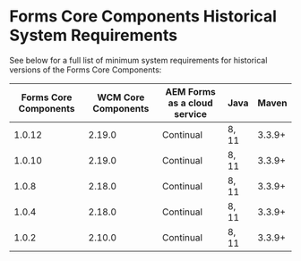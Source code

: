 # Forms Core Components Historical System Requirements

See below for a full list of minimum system requirements for historical versions of the Forms Core Components:

| Forms Core Components | WCM Core Components | AEM Forms as a cloud service | Java  | Maven  |  
| --------------------- | ------------------- | ---------------------------- | ----- | ------ | 
| 1.0.12                | 2.19.0              | Continual                    | 8, 11 | 3.3.9+ |
| 1.0.10                | 2.19.0              | Continual                    | 8, 11 | 3.3.9+ |
| 1.0.8                 | 2.18.0              | Continual                    | 8, 11 | 3.3.9+ |
| 1.0.4                 | 2.18.0              | Continual                    | 8, 11 | 3.3.9+ |  
| 1.0.2                 | 2.10.0              | Continual                    | 8, 11 | 3.3.9+ |  

